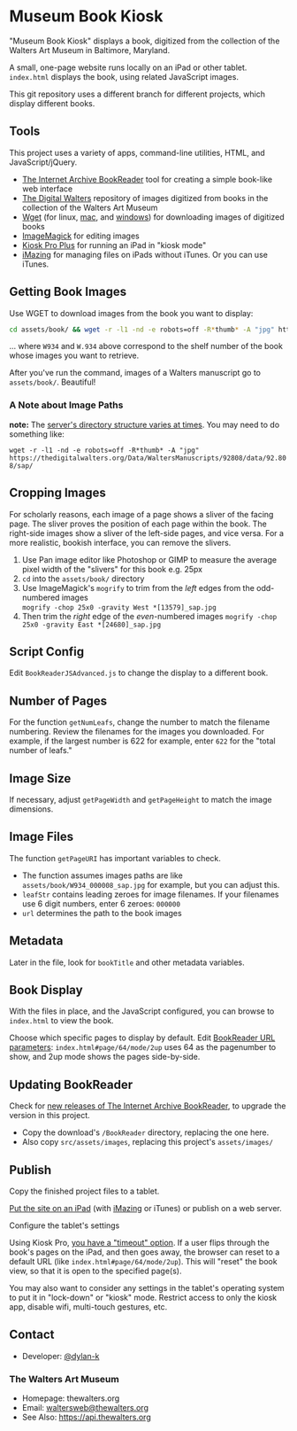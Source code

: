 


Museum Book Kiosk
=================

"Museum Book Kiosk" displays a book, digitized from the collection of the Walters Art Museum in Baltimore, Maryland.

A small, one-page website runs locally on an iPad or other tablet. `index.html` displays the book, using related JavaScript images.

This git repository uses a different branch for different projects, which display different books.


Tools
-------------------------------------------------------------------------------

This project uses a variety of apps, command-line utilities, HTML, and JavaScript/jQuery.

  - [The Internet Archive BookReader](https://github.com/openlibrary/bookreader) tool for creating a simple book-like web interface
  - [The Digital Walters](https://www.thedigitalwalters.org/) repository of images digitized from books in the collection of the Walters Art Museum
  - [Wget](https://www.gnu.org/software/wget/) (for linux, [mac](https://www.hacksparrow.com/how-to-install-wget-on-your-mac.html), and [windows](https://builtvisible.com/download-your-website-with-wget/)) for downloading images of digitized books
  - [ImageMagick](https://imagemagick.org/index.php) for editing images
  - [Kiosk Pro Plus](https://www.kioskproapp.com/) for running an iPad in "kiosk mode"
  - [iMazing](https://imazing.com/) for managing files on iPads without iTunes. Or you can use iTunes.


Getting Book Images
-------------------------------------------------------------------------------

Use WGET to download images from the book you want to display:

  ```bash
  cd assets/book/ && wget -r -l1 -nd -e robots=off -R*thumb* -A "jpg" https://www.thedigitalwalters.org/Data/WaltersManuscripts/W934/data/W.934/sap/
  ```

... where `W934` and `W.934` above correspond to the shelf number of the book whose images you want to retrieve.

After you've run the command, images of a Walters manuscript go to `assets/book/`. Beautiful!

### A Note about Image Paths

**note:** The [server's directory structure varies at times](https://thedigitalwalters.org/04_TechnicalReadMe.html#folder_names). You may need to do something like:  
  
`wget -r -l1 -nd -e robots=off -R*thumb* -A "jpg" https://thedigitalwalters.org/Data/WaltersManuscripts/92808/data/92.808/sap/`


Cropping Images
-------------------------------------------------------------------------------

For scholarly reasons, each image of a page shows a sliver of the facing page. The sliver proves the position of each page within the book. The right-side images show a sliver of the left-side pages, and vice versa. For a more realistic, bookish interface, you can remove the slivers.

1. Use Pan image editor like Photoshop or GIMP to measure the average pixel width of the "slivers" for this book e.g. 25px
2. `cd` into the `assets/book/` directory
3. Use ImageMagick's `mogrify` to trim from the _left_ edges from the odd-numbered images  
`mogrify -chop 25x0 -gravity West *[13579]_sap.jpg`
1. Then trim the _right_ edge of the _even_-numbered images  `mogrify -chop 25x0 -gravity East *[24680]_sap.jpg`


Script Config
-------------------------------------------------------------------------------

Edit `BookReaderJSAdvanced.js` to change the display to a different book.

Number of Pages
--------------------------------------------------------------------------------

For the function `getNumLeafs`, change the number to match the filename numbering. Review the filenames for the images you downloaded. For example, if the largest number is 622 for example, enter `622` for the "total number of leafs."

Image Size
--------------------------------------------------------------------------------

If necessary, adjust `getPageWidth` and `getPageHeight` to match the image dimensions.

Image Files
--------------------------------------------------------------------------------

The function `getPageURI` has important variables to check.

  - The function assumes images paths are like `assets/book/W934_000008_sap.jpg` for example, but you can adjust this.
  - `leafStr` contains leading zeroes for image filenames. If your filenames use 6 digit numbers, enter 6 zeroes: `000000`
  - `url` determines the path to the book images

Metadata
--------------------------------------------------------------------------------

Later in the file, look for `bookTitle` and other metadata variables.


Book Display
-------------------------------------------------------------------------------

With the files in place, and the JavaScript configured, you can browse to `index.html` to view the book.

Choose which specific pages to display by default. Edit [BookReader URL parameters](https://openlibrary.org/dev/docs/bookurls):  `index.html#page/64/mode/2up` uses 64 as the pagenumber to show, and 2up mode shows the pages side-by-side.


Updating BookReader
-------------------------------------------------------------------------------

Check for [new releases of The Internet Archive BookReader](https://github.com/internetarchive/bookreader/releases), to upgrade the version in this project.

  - Copy the download's `/BookReader` directory, replacing the one here.
  - Also copy `src/assets/images`, replacing this project's `assets/images/`

Publish
-------------------------------------------------------------------------------

Copy the finished project files to a tablet.

[Put the site on an iPad](https://docs.kioskproapp.com/article/814-storing-content-locally-on-the-ipad) (with [iMazing](https://imazing.com/) or iTunes) or publish on a web server.

Configure the tablet's settings

Using Kiosk Pro, [you have a "timeout" option](https://docs.kioskproapp.com/article/800-timer-settings). If a user flips through the book's pages on the iPad, and then goes away, the browser can reset to a default URL (like `index.html#page/64/mode/2up`). This will "reset" the book view, so that it is open to the specified page(s).


You may also want to consider any settings in the tablet's operating system to put it in "lock-down" or "kiosk" mode. Restrict access to only the kiosk app, disable wifi, multi-touch gestures, etc.


Contact
-------------------------------------------------------------------------------

  - Developer: [@dylan-k](https://github.com/dylan-k)

### The Walters Art Museum

  - Homepage: thewalters.org
  - Email:  waltersweb@thewalters.org
  - See Also: https://api.thewalters.org
